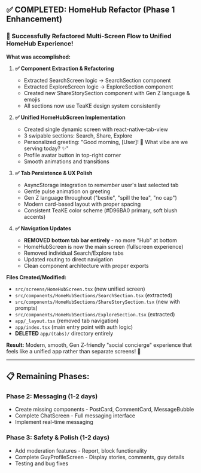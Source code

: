 
## ✅ COMPLETED: HomeHub Refactor (Phase 1 Enhancement)

### 🎉 Successfully Refactored Multi-Screen Flow to Unified HomeHub Experience!

**What was accomplished:**

1. **✅ Component Extraction & Refactoring**
   - Extracted SearchScreen logic → SearchSection component
   - Extracted ExploreScreen logic → ExploreSection component  
   - Created new ShareStorySection component with Gen Z language & emojis
   - All sections now use TeaKE design system consistently

2. **✅ Unified HomeHubScreen Implementation**
   - Created single dynamic screen with react-native-tab-view
   - 3 swipable sections: Search, Share, Explore  
   - Personalized greeting: "Good morning, [User]! 👋 What vibe are we serving today? ✨"
   - Profile avatar button in top-right corner
   - Smooth animations and transitions

3. **✅ Tab Persistence & UX Polish**
   - AsyncStorage integration to remember user's last selected tab
   - Gentle pulse animation on greeting
   - Gen Z language throughout ("bestie", "spill the tea", "no cap")
   - Modern card-based layout with proper spacing
   - Consistent TeaKE color scheme (#D96BA0 primary, soft blush accents)

4. **✅ Navigation Updates**
   - **REMOVED bottom tab bar entirely** - no more "Hub" at bottom
   - HomeHubScreen is now the main screen (fullscreen experience)
   - Removed individual Search/Explore tabs  
   - Updated routing to direct navigation
   - Clean component architecture with proper exports

**Files Created/Modified:**
- `src/screens/HomeHubScreen.tsx` (new unified screen)
- `src/components/HomeHubSections/SearchSection.tsx` (extracted)
- `src/components/HomeHubSections/ShareStorySection.tsx` (new with prompts)
- `src/components/HomeHubSections/ExploreSection.tsx` (extracted)
- `app/_layout.tsx` (removed tab navigation)
- `app/index.tsx` (main entry point with auth logic)
- **DELETED** `app/(tabs)/` directory entirely

**Result:** Modern, smooth, Gen Z-friendly "social concierge" experience that feels like a unified app rather than separate screens! 🎯

---

## 📋 Remaining Phases:

### Phase 2: Messaging (1-2 days)
- Create missing components - PostCard, CommentCard, MessageBubble
- Complete ChatScreen - Full messaging interface  
- Implement real-time messaging

### Phase 3: Safety & Polish (1-2 days)
- Add moderation features - Report, block functionality
- Complete GuyProfileScreen - Display stories, comments, guy details
- Testing and bug fixes